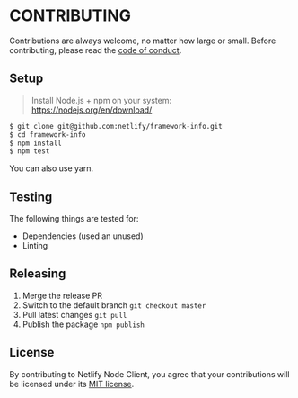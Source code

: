 # CONTRIBUTING

Contributions are always welcome, no matter how large or small. Before contributing, please read the
[code of conduct](CODE_OF_CONDUCT.md).

## Setup

> Install Node.js + npm on your system: https://nodejs.org/en/download/

```sh
$ git clone git@github.com:netlify/framework-info.git
$ cd framework-info
$ npm install
$ npm test
```

You can also use yarn.

## Testing

The following things are tested for:

- Dependencies (used an unused)
- Linting

## Releasing

1. Merge the release PR
2. Switch to the default branch `git checkout master`
3. Pull latest changes `git pull`
4. Publish the package `npm publish`

## License

By contributing to Netlify Node Client, you agree that your contributions will be licensed under its
[MIT license](LICENSE).
